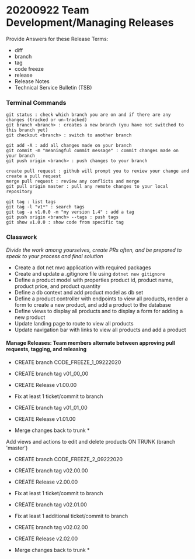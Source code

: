 # 20200922 Team Development/Managing Releases


Provide Answers for these Release Terms:
- diff
- branch
- tag
- code freeze
- release
- Release Notes
- Technical Service Bulletin (TSB)

### Terminal Commands
```
git status : check which branch you are on and if there are any changes (tracked or un-tracked)
git branch <branch> : creates a new branch (you have not switched to this branch yet)
git checkout <branch> : switch to another branch

git add -A : add all changes made on your branch
git commit -m "meaningful commit message" : commit changes made on your branch
git push origin <branch> : push changes to your branch

create pull request : github will prompt you to review your change and create a pull request
merge pull request : review any conflicts and merge
git pull origin master : pull any remote changes to your local repository

git tag : list tags
git tag -l "v1*" : search tags
git tag -a v1.0.0 -m "my version 1.4" : add a tag
git push origin <branch> --tags : push tags
git show v1.0.0 : show code from specific tag
```
### Classwork

*Divide the work among yourselves, create PRs often, and be prepared to speak to your process and final solution*

- Create a dot net mvc application with required packages
- Create and update a .gitignore file using `dotnet new gitignore` 
- Define a product model with properties product id, product name, product price, and product quantity
- Define a db context and add product model as db set
- Define a product controller with endpoints to view all products, render a form to create a new product, and add a product to the database
- Define views to display all products and to display a form for adding a new product
- Update landing page to route to view all products
- Update navigation bar with links to view all products and add a product

#### Manage Releases: Team members alternate between approving pull requests, tagging, and releasing
- CREATE branch CODE_FREEZE_1_09222020
- CREATE branch tag v01_00_00
- CREATE Release v1.00.00

- Fix at least 1 ticket/commit to branch
- CREATE branch tag v01_01_00
- CREATE Release v1.01.00

* Merge changes back to trunk *

Add views and actions to edit and delete products ON TRUNK (branch 'master')

- CREATE branch CODE_FREEZE_2_09222020
- CREATE branch tag v02.00.00
- CREATE Release v2.00.00

- Fix at least 1 ticket/commit to branch
- CREATE branch tag v02.01.00
- Fix at least 1 additional ticket/commit to branch
- CREATE branch tag v02.02.00
- CREATE Release v2.02.00

* Merge changes back to trunk *


